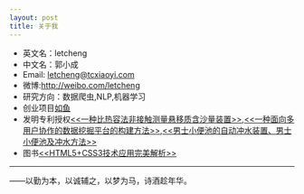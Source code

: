 ```yaml
---
layout: post
title: 关于我
---
```


* 英文名：letcheng
* 中文名：郭小成
* Email: letcheng@tcxiaoyi.com
* 微博:http://weibo.com/letcheng
* 研究方向：数据爬虫,NLP,机器学习
* 创业项目[如鱼](http://fir.im/ruyu)
* 发明专利授权[<<一种比热容法非接触测量悬移质含沙量装置>>](http://www.soopat.com/Patent/201310398082),[<<一种面向多用户协作的数据挖掘平台的构建方法>>](http://www.soopat.com/Patent/201410059806),[<<男士小便池的自动冲水装置、男士小便池及冲水方法>>](http://www.soopat.com/Patent/201410132807)
* 图书[<<HTML5+CSS3技术应用完美解析>>](http://baike.baidu.com/link?url=45RTScu131EOYi3IAUzR9gwlX0RbJz7MalMJwACaEZd9xvGAxLapMZvqCrQKgOrbVE7rd4aOFdfU9JFh6fHKDK)

****
——以勤为本，以诚辅之，以梦为马，诗酒趁年华。